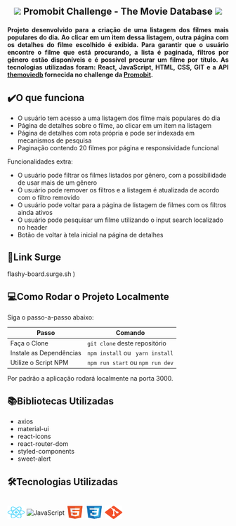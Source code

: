 <h2 align="center">  

<img width="2.5%" src=https://user-images.githubusercontent.com/111194226/197623194-9db85c72-3384-4a40-9935-0129b8eec561.svg /> Promobit Challenge - The Movie Database <img width="2.5%" src=https://user-images.githubusercontent.com/111194226/197623194-9db85c72-3384-4a40-9935-0129b8eec561.svg />

</h2>

<h4 align="justify"> 

Projeto desenvolvido para a criação de uma listagem dos filmes mais populares do dia. Ao clicar em um item dessa listagem, outra página com os detalhes do filme escolhido é exibida. Para garantir que o usuário encontre o filme que está procurando, a lista é paginada, filtros por gênero estão disponíveis e é possível procurar um filme por título. As tecnologias utilizadas foram: React, JavaScript, HTML, CSS, GIT e a API [themoviedb](https://developers.themoviedb.org/3/getting-started/introduction) fornecida no challenge da [Promobit](https://github.com/Promobit/front-end-challenge). 

</h4>


## ✔️O que funciona

- O usuário tem acesso a uma listagem dos filme mais populares do dia
- Página de detalhes sobre o filme, ao clicar em um item na listagem
- Página de detalhes com rota própria e pode ser indexada em mecanismos de pesquisa
- Paginação contendo 20 filmes por página e responsividade funcional 

Funcionalidades extra:
- O usuário pode filtrar os filmes listados por gênero, com a possibilidade de usar mais de um gênero
- O usuário pode remover os filtros e a listagem é atualizada de acordo com o filtro removido
- O usuário pode voltar para a página de listagem de filmes com os filtros ainda ativos
- O usuário pode pesquisar um filme utilizando o input search localizado no header 
- Botão de voltar à tela inicial na página de detalhes 

## 🔗Link Surge  

flashy-board.surge.sh
)

<h2> 💻Como Rodar o Projeto Localmente </h2>

Siga o passo-a-passo abaixo:

| Passo                     | Comando            |
| ------------------------- | ------------------ |
| Faça o Clone              | `git clone`  deste repositório |
| Instale as Dependências   | `npm install`  ou  ` yarn install` |
| Utilize o Script NPM  | `npm run start`  ou  `npm run dev` |

Por padrão a aplicação rodará localmente na porta 3000.

## 📚Bibliotecas Utilizadas

- axios
- material-ui
- react-icons
- react-router-dom
- styled-components
- sweet-alert

<h2 id="tecnologias">🛠Tecnologias Utilizadas</h2>
 <div style="display: inline_block"><br>
  <img align="center" alt="React" height="30" width="40" src="https://raw.githubusercontent.com/devicons/devicon/master/icons/react/react-original.svg">
      <img align="center" alt="JavaScript" height="30" width="40" src="https://cdn.jsdelivr.net/gh/devicons/devicon/icons/javascript/javascript-original.svg">
  <img align="center" alt="HTML" height="30" width="40" src="https://raw.githubusercontent.com/devicons/devicon/master/icons/html5/html5-original.svg">
  <img align="center" alt="CSS" height="30" width="40" src="https://raw.githubusercontent.com/devicons/devicon/master/icons/css3/css3-original.svg">
  <img align="center" alt="Git" height="30" width="40" src="https://raw.githubusercontent.com/devicons/devicon/master/icons/git/git-original.svg"> 
</div>


